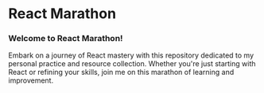 # React Marathon

### Welcome to React Marathon!

Embark on a journey of React mastery with this repository dedicated to my personal practice and resource collection. Whether you're just starting with React or refining your skills, join me on this marathon of learning and improvement.
